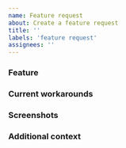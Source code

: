 ```yaml
---
name: Feature request
about: Create a feature request
title: ''
labels: 'feature request'
assignees: ''
---
```


### Feature
<!-- A clear and concise description of what the feature is. -->

### Current workarounds
<!-- Is there a way to achieve this behavior at the moment through some hack? -->

### Screenshots
<!-- If applicable, add screenshots to help explain the feature. -->

### Additional context
<!-- Have you seen this behavior somewhere else where we can test it? -->
